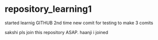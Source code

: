 # repository_learning1
started learnig GITHUB 2nd time
new comit for testing to make 3 comits

sakshi pls join this repository ASAP.
haanji i joined
